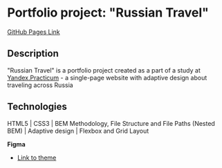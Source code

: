 # Portfolio project: "Russian Travel"
 
[GitHub Pages Link](https://naumch1k.github.io/russian-travel/index.html)

## Description
"Russian Travel" is a portfolio project created as a part of a study at [Yandex.Practicum](https://practicum.yandex.com/web/ "Web Development Program") - a single-page website with adaptive design about traveling across Russia

## Technologies
HTML5 | CSS3 | BEM Methodology, File Structure and File Paths (Nested BEM) | Adaptive design | Flexbox and Grid Layout


**Figma**
* [Link to theme](https://www.figma.com/file/OyRWEjU6wBwRe1hapzQoLx/Sprint-3%3A-Russia-%2F-desktop-%2B-mobile?node-id=28503%3A0)


